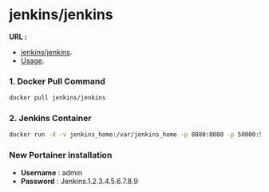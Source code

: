 # jenkins/jenkins
**URL :** 
- [jenkins/jenkins](https://hub.docker.com/r/jenkins/jenkins).
- [Usage](https://github.com/jenkinsci/docker/blob/master/README.md).
### 1. Docker Pull Command
``` sh
docker pull jenkins/jenkins
```
### 2. Jenkins Container
``` sh
docker run -d -v jenkins_home:/var/jenkins_home -p 8080:8080 -p 50000:50000 --name=jenkins jenkins/jenkins
```

### New Portainer installation

- **Username** : admin
- **Password** : Jenkins.1.2.3.4.5.6.7.8.9






